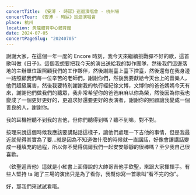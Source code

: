 ```yaml
---
concertTitle: 《安溥 · 時寐》巡迴演唱會 - 杭州場
concertTour: 《安溥 · 時寐》巡迴演唱會
place: 杭州
location: 黃龍體育中心體育館
date: 2024-07-05
concertPageSlug: "20240705"
---
```

謝謝大家，在這個一年一度的 Encore 時刻，我今天來繼續挑戰彈不好的歌，這首歌叫做《日子》。這個我想要把我今天的演出送給我的製作團隊，然後我們這邊落地的主辦單位跟照顧我們的工作夥伴，然後謝謝臺上臺下控臺，然後還有在我身邊一路照顧我們每一位辛苦的老師們，謝謝你們，然後我要獻給今天台上的音樂人，他們超級厲害，然後我要特別謝謝我的執行經紀徐文博，文博你的爸爸媽媽今天有來，謝謝他們做我們的聽眾，我非常希望你的爸爸麻麻以你為榮，然後因為你我也變成了一個更好更好的，更追求好還要更好的表演者，謝謝你的照顧讓我變成一個善良的人，謝謝你。

我的耳機裡聽不到我的吉他，但你們聽得到嗎？聽不到嘛，對不對。

按理來說這個時候我應該要講點話這樣子，讓他們處理一下吉他的事情，但是我最近就覺得其實為了要…就是因為不知道做什麼的時候就一直講話，好像會讓講話變成一種填充的過程，所以你不覺得偶爾我們一起安安靜靜的很棒嗎？至少我自己很喜歡。

（欽聖遞吉他）這就是小紅書上面傳說的大帥哥吉他手欽聖，來跟大家揮揮手。有些人堅持 ta 跑了三場的演出只是為了看你，我幫你寫一首歌叫“看不完的你”。

好，那我們來試試看哦。